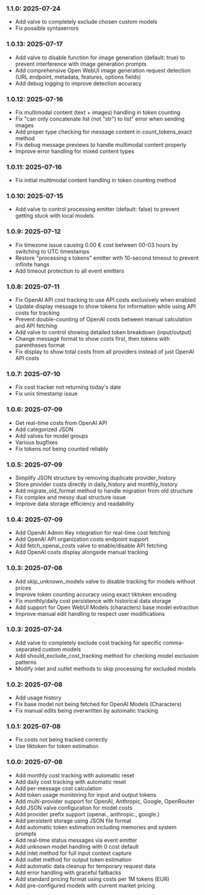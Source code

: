 ### 1.1.0: 2025-07-24

* Add valve to completely exclude chosen custom models
* Fix possible syntaxerrors

### 1.0.13: 2025-07-17

* Add valve to disable function for image generation (default: true) to prevent interference with image generation prompts
* Add comprehensive Open WebUI image generation request detection (URL endpoint, metadata, features, options fields)
* Add debug logging to improve detection accuracy

### 1.0.12: 2025-07-16

* Fix multimodal content (text + images) handling in token counting
* Fix "can only concatenate list (not "str") to list" error when sending images
* Add proper type checking for message content in count_tokens_exact method
* Fix debug message previews to handle multimodal content properly
* Improve error handling for mixed content types

### 1.0.11: 2025-07-16

* Fix initial multimodal content handling in token counting method

### 1.0.10: 2025-07-15

* Add valve to control processing emitter (default: false) to prevent getting stuck with local models

### 1.0.9: 2025-07-12

* Fix timezone issue causing 0.00 € cost between 00-03 hours by switching to UTC timestamps
* Restore "processing x tokens" emitter with 10-second timeout to prevent infinite hangs
* Add timeout protection to all event emitters

### 1.0.8: 2025-07-11

* Fix OpenAI API cost tracking to use API costs exclusively when enabled
* Update display message to show tokens for information while using API costs for tracking
* Prevent double-counting of OpenAI costs between manual calculation and API fetching
* Add valve to control showing detailed token breakdown (input/output)
* Change message format to show costs first, then tokens with parentheses format
* Fix display to show total costs from all providers instead of just OpenAI API costs

### 1.0.7: 2025-07-10

* Fix cost tracker not returning today's date
* Fix unix timestamp issue

### 1.0.6: 2025-07-09

* Get real-time costs from OpenAI API
* Add categorized JSON
* Add valves for model groups
* Various bugfixes
* Fix tokens not being counted reliably

### 1.0.5: 2025-07-09

* Simplify JSON structure by removing duplicate provider_history
* Store provider costs directly in daily_history and monthly_history
* Add migrate_old_format method to handle migration from old structure
* Fix complex and messy dual structure issue
* Improve data storage efficiency and readability

### 1.0.4: 2025-07-09

* Add OpenAI Admin Key integration for real-time cost fetching
* Add OpenAI API organization costs endpoint support
* Add fetch_openai_costs valve to enable/disable API fetching
* Add OpenAI costs display alongside manual tracking

### 1.0.3: 2025-07-08

* Add skip_unknown_models valve to disable tracking for models without prices
* Improve token counting accuracy using exact tiktoken encoding
* Fix monthly/daily cost persistence with historical data storage
* Add support for Open WebUI Models (characters) base model extraction
* Improve manual edit handling to respect user modifications

### 1.0.3: 2025-07-24

* Add valve to completely exclude cost tracking for specific comma-separated custom models
* Add should_exclude_cost_tracking method for checking model exclusion patterns
* Modify inlet and outlet methods to skip processing for excluded models

### 1.0.2: 2025-07-08

* Add usage history
* Fix base model not being fetched for OpenAI Models (Characters)
* Fix manual edits being overwritten by automatic tracking

### 1.0.1: 2025-07-08

* Fix costs not being tracked correctly
* Use tiktoken for token estimation

### 1.0.0: 2025-07-08

* Add monthly cost tracking with automatic reset
* Add daily cost tracking with automatic reset
* Add per-message cost calculation
* Add token usage monitoring for input and output tokens
* Add multi-provider support for OpenAI, Anthropic, Google, OpenRouter
* Add JSON valve configuration for model costs
* Add provider prefix support (openai., anthropic., google.)
* Add persistent storage using JSON file format
* Add automatic token estimation including memories and system prompts
* Add real-time status messages via event emitter
* Add unknown model handling with 0 cost default
* Add inlet method for full input context capture
* Add outlet method for output token estimation
* Add automatic data cleanup for temporary request data
* Add error handling with graceful fallbacks
* Add standard pricing format using costs per 1M tokens (EUR)
* Add pre-configured models with current market pricing
